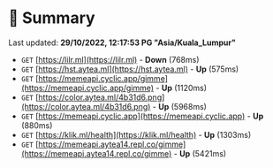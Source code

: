 # 📖 Summary
Last updated: **29/10/2022, 12:17:53 PG "Asia/Kuala_Lumpur"**

- `GET` [https://lilr.ml](https://lilr.ml) - **Down** (768ms)
- `GET` [https://hst.aytea.ml](https://hst.aytea.ml) - **Up** (575ms)
- `GET` [https://memeapi.cyclic.app/gimme](https://memeapi.cyclic.app/gimme) - **Up** (1120ms)
- `GET` [https://color.aytea.ml/4b31d6.png](https://color.aytea.ml/4b31d6.png) - **Up** (5968ms)
- `GET` [https://memeapi.cyclic.app](https://memeapi.cyclic.app) - **Up** (880ms)
- `GET` [https://klik.ml/health](https://klik.ml/health) - **Up** (1303ms)
- `GET` [https://memeapi.aytea14.repl.co/gimme](https://memeapi.aytea14.repl.co/gimme) - **Up** (5421ms)
